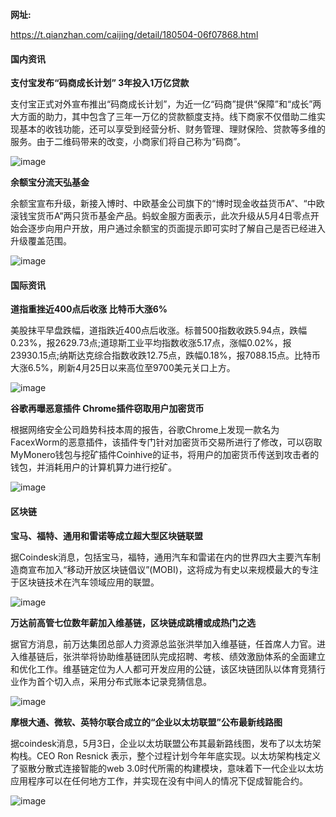**网址:**

https://t.qianzhan.com/caijing/detail/180504-06f07868.html

#### 国内资讯

**支付宝发布“码商成长计划” 3年投入1万亿贷款**

支付宝正式对外宣布推出“码商成长计划”，为近一亿“码商”提供“保障”和“成长”两大方面的助力，其中包含了三年一万亿的贷款额度支持。线下商家不仅借助二维实现基本的收钱功能，还可以享受到经营分析、财务管理、理财保险、贷款等多维的服务。由于二维码带来的改变，小商家们将自己称为“码商”。

![image](https://img3.qianzhan.com/news/201805/04/20180504-1527c90032aa384b_600x5000.jpg)

**余额宝分流天弘基金**

余额宝宣布升级，新接入博时、中欧基金公司旗下的“博时现金收益货币A”、“中欧滚钱宝货币A”两只货币基金产品。蚂蚁金服方面表示，此次升级从5月4日零点开始会逐步向用户开放，用户通过余额宝的页面提示即可实时了解自己是否已经进入升级覆盖范围。

![image](https://img3.qianzhan.com/news/201805/04/20180504-a295bfa9f0d9c4cc_600x5000.jpg)

#### 国际资讯

**道指重挫近400点后收涨 比特币大涨6%**

美股抹平早盘跌幅，道指跌近400点后收涨。标普500指数收跌5.94点，跌幅0.23%，报2629.73点;道琼斯工业平均指数收涨5.17点，涨幅0.02%，报23930.15点;纳斯达克综合指数收跌12.75点，跌幅0.18%，报7088.15点。比特币大涨6.5%，刷新4月25日以来高位至9700美元关口上方。

![image](https://img3.qianzhan.com/news/201805/04/20180504-1608c288f0f93ad2_600x5000.jpg)

**谷歌再曝恶意插件 Chrome插件窃取用户加密货币**

根据网络安全公司趋势科技本周的报告，谷歌Chrome上发现一款名为FacexWorm的恶意插件，该插件专门针对加密货币交易所进行了修改，可以窃取MyMonero钱包与挖矿插件Coinhive的证书，将用户的加密货币传送到攻击者的钱包，并消耗用户的计算机算力进行挖矿。

![image](https://img3.qianzhan.com/news/201805/04/20180504-6659a075e15cfb4f_600x5000.jpg)

#### 区块链

**宝马、福特、通用和雷诺等成立超大型区块链联盟**

据Coindesk消息，包括宝马，福特，通用汽车和雷诺在内的世界四大主要汽车制造商宣布加入“移动开放区块链倡议”(MOBI)，这将成为有史以来规模最大的专注于区块链技术在汽车领域应用的联盟。

![image](https://img3.qianzhan.com/news/201805/04/20180504-ad4f729db8c96ded_600x5000.jpg)

**万达前高管七位数年薪加入维基链，区块链成跳槽或成热门之选**

据官方消息，前万达集团总部人力资源总监张洪举加入维基链，任首席人力官。进入维基链后，张洪举将协助维基链团队完成招聘、考核、绩效激励体系的全面建立和优化工作。维基链定位为人人都可开发应用的公链，该区块链团队以体育竞猜行业作为首个切入点，采用分布式账本记录竞猜信息。

![image](https://img3.qianzhan.com/news/201805/04/20180504-1bc5831f7fec8e70_600x5000.jpg)

**摩根大通、微软、英特尔联合成立的“企业以太坊联盟”公布最新线路图**

据coindesk消息，5月3日，企业以太坊联盟公布其最新路线图，发布了以太坊架构栈。CEO Ron Resnick 表示，整个过程计划今年年底实现。以太坊架构栈定义了驱散分散式连接智能的web 3.0时代所需的构建模块，意味着下一代企业以太坊应用程序可以在任何地方工作，并实现在没有中间人的情况下促成智能合约。

![image](https://img3.qianzhan.com/news/201805/04/20180504-217fdaf597ae5084_600x5000.jpg)